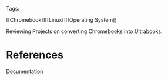 Tags:

[[Chromebook]][[Linux]][[Operating System]]

Reviewing Projects on converting Chromebooks into Ultrabooks.

# References

[Documentation](https://docs.chrultrabook.com)
